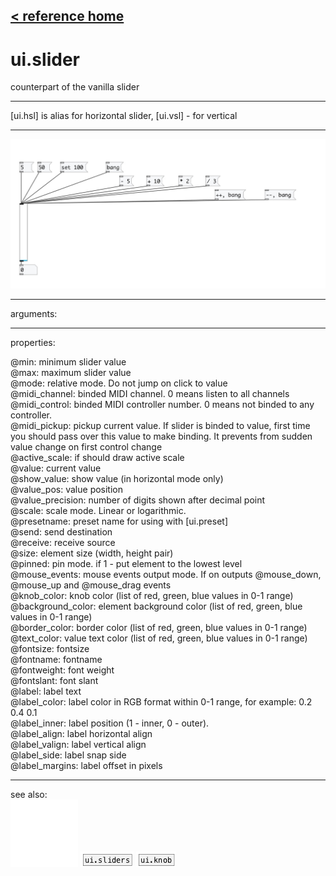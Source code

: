 [< reference home](index.html)
---

# ui.slider


counterpart of the vanilla slider

---

[ui.hsl] is alias for horizontal slider, [ui.vsl] - for vertical
<br>


---


![example](examples/ui.slider-example.jpg)

---
arguments:


---
properties:

@min: minimum slider value<br>
@max: maximum slider value<br>
@mode: relative mode. Do not jump on
            click to value<br>
@midi_channel: binded
            MIDI channel. 0 means listen to all channels<br>
@midi_control: 
            binded MIDI controller number. 0 means not binded to any controller.<br>
@midi_pickup: pickup current value.
            If slider is binded to value, first time you should pass over this value to make
            binding. It prevents from sudden value change on first control change<br>
@active_scale: if should draw active
            scale<br>
@value: current value<br>
@show_value: show value (in
            horizontal mode only)<br>
@value_pos: 
            value position<br>
@value_precision: 
            number of digits shown after decimal point<br>
@scale: scale mode.
            Linear or logarithmic.<br>
@presetname: preset name for using with
            [ui.preset]<br>
@send: send destination<br>
@receive: receive source<br>
@size: element size (width, height
            pair)<br>
@pinned: pin mode. if 1 - put element
            to the lowest level<br>
@mouse_events: mouse events output
            mode. If on outputs @mouse_down, @mouse_up and @mouse_drag events<br>
@knob_color: knob color (list of red,
            green, blue values in 0-1 range)<br>
@background_color: element
            background color (list of red, green, blue values in 0-1 range)<br>
@border_color: border color (list
            of red, green, blue values in 0-1 range)<br>
@text_color: value text color (list of
            red, green, blue values in 0-1 range)<br>
@fontsize: 
            fontsize<br>
@fontname: fontname<br>
@fontweight: font
            weight<br>
@fontslant: font
            slant<br>
@label: label text<br>
@label_color: label color in RGB format
            within 0-1 range, for example: 0.2 0.4 0.1<br>
@label_inner: label position (1 -
            inner, 0 - outer).<br>
@label_align: 
            label horizontal align<br>
@label_valign: 
            label vertical align<br>
@label_side: 
            label snap side<br>
@label_margins: label offset in
            pixels<br>

---
see also:<br>
[![ui.slider2d](img/object_ui.slider2d.png)](ui.slider2d.html)
[![ui.sliders](img/object_ui.sliders.png)](ui.sliders.html)
[![ui.knob](img/object_ui.knob.png)](ui.knob.html)
